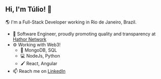 ## Hi, I'm Túlio! 👋

🌎 I'm a Full-Stack Developer working in Rio de Janeiro, Brazil.

- 🏢 Software Engineer, proudly promoting quality and transparency at [Hathor Network](http://hathor.network/)
- ⚙️ Working with Web3! 
  - 📑 MongoDB, SQL
  - 💻 NodeJs, Python
  - 🖌️ React, Angular
- 📫 Reach me on [LinkedIn](https://www.linkedin.com/in/tuliomir)



<!--
**tuliomir/tuliomir** is a ✨ _special_ ✨ repository because its `README.md` (this file) appears on your GitHub profile.

Here are some ideas to get you started:

- 🔭 I’m currently working on ...
- 🌱 I’m currently learning ...
- 👯 I’m looking to collaborate on ...
- 🤔 I’m looking for help with ...
- 💬 Ask me about ...
- 📫 How to reach me: ...
- 😄 Pronouns: ...
- ⚡ Fun fact: ...
- 🌍 I'm mostly active within the Laravel Community

💅 Designed: @pestphp, NorthMeetsSouth.audio, ThenPing.me, HappydDev.fm, etc…
-->
